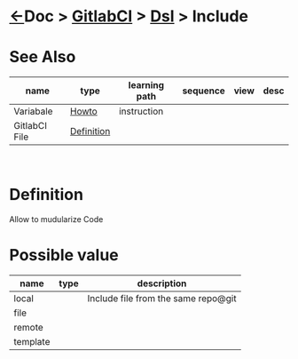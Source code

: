 # [&larr;][Repo_Readme]Doc > [GitlabCI][Topic_Readme] > [Dsl][STopic_List] > Include

[//]: #(Reference)
[Repo_Readme]:   ../../README.md
[Topic_Readme]:  ../README.md
[STopic_List]:   ../list/dsl_list.md

[GitlabCiFile_Whatis]:    ../whatis/gcifile_whatis.md
[DockerExecutor_Whatis]:  ../whatis/dexecutor_whatis.md
[Runner_Howto]:           ../howto/runner_howto.md
[Var_Howto]:              ../howto/dsl_var_howto.md


# See Also 
|name|type|learning path|sequence|view|desc|
|-|-|-|-|-|-|
|Variabale|[Howto][Var_Howto]|instruction
|GitlabCI File|[Definition][GitlabCiFile_Whatis]|
<br>




# Definition
Allow to mudularize Code

# Possible value
|name|type|description|
|-|-|-|
|local||Include file from the same repo@git
|file||
|remote||
|template||